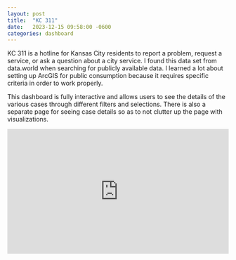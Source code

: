```yaml
---
layout: post
title:  "KC 311"
date:   2023-12-15 09:58:00 -0600
categories: dashboard
---
```


KC 311 is a hotline for Kansas City residents to report a problem, request a service, or ask a question about a city service.  I found this data set from data.world when searching for publicly available data.  I learned a lot about setting up ArcGIS for public consumption because it requires specific criteria in order to work properly.

This dashboard is fully interactive and allows users to see the details of the various cases through different filters and selections.  There is also a separate page for seeing case details so as to not clutter up the page with visualizations.

<div>
  <div style="position:relative;padding-top:56.25%;">
        <iframe src="https://app.powerbi.com/view?r=eyJrIjoiZWE4NGFkOTYtZDY5Yy00NWQ3LTk3M2ItZjA5Y2VhZTI4ZjNkIiwidCI6ImE0NjI4MDExLTg5MGQtNDAzOC1hYTdiLTRjNDZhMGRmMTQ4ZSIsImMiOjN9&pageName=ReportSection873e226a006721001301" frameborder="0" allowfullscreen
      style="position:absolute;top:0;left:0;width:100%;height:100%;">
    </iframe>
  </div>
</div>